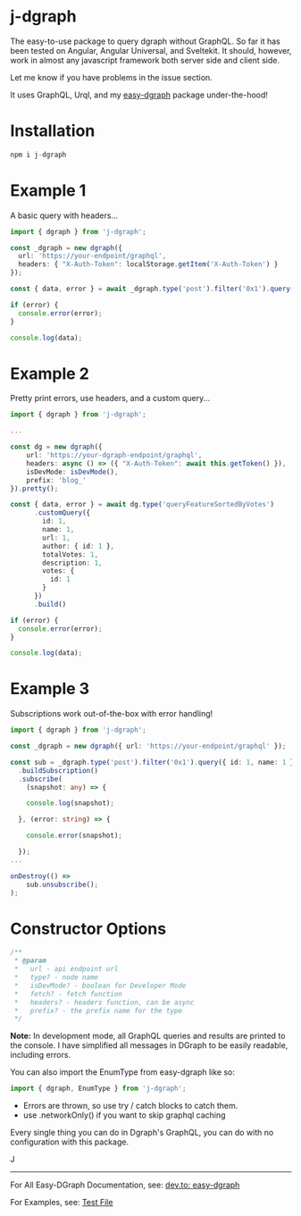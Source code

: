 # j-dgraph

The easy-to-use package to query dgraph without GraphQL.  So far it has been tested on Angular, Angular Universal, and Sveltekit.  It should, however, work in almost any javascript framework both server side and client side. 

Let me know if you have problems in the issue section.

It uses GraphQL, Urql, and my [easy-dgraph](https://github.com/jdgamble555/easy-dgraph) package under-the-hood!

# Installation

```typescript
npm i j-dgraph
```

# Example 1

A basic query with headers...

```typescript
import { dgraph } from 'j-dgraph';

const _dgraph = new dgraph({ 
  url: 'https://your-endpoint/graphql', 
  headers: { "X-Auth-Token": localStorage.getItem('X-Auth-Token') }
});

const { data, error } = await _dgraph.type('post').filter('0x1').query({ id: 1, name: 1 }).build();

if (error) {
  console.error(error);
}

console.log(data);
```

# Example 2

Pretty print errors, use headers, and a custom query...

```typescript
import { dgraph } from 'j-dgraph';

...

const dg = new dgraph({
    url: 'https://your-dgraph-endpoint/graphql',
    headers: async () => ({ "X-Auth-Token": await this.getToken() }),
    isDevMode: isDevMode(),
    prefix: 'blog_'
}).pretty();

const { data, error } = await dg.type('queryFeatureSortedByVotes')
      .customQuery({
        id: 1,
        name: 1,
        url: 1,
        author: { id: 1 },
        totalVotes: 1,
        description: 1,
        votes: {
          id: 1
        }
      })
      .build()

if (error) {
  console.error(error);
}

console.log(data);
```

# Example 3

Subscriptions work out-of-the-box with error handling!

```typescript
import { dgraph } from 'j-dgraph';

const _dgraph = new dgraph({ url: 'https://your-endpoint/graphql' });

const sub = _dgraph.type('post').filter('0x1').query({ id: 1, name: 1 })
  .buildSubscription()
  .subscribe(
    (snapshot: any) => {

    console.log(snapshot);

  }, (error: string) => {

    console.error(snapshot);

  });
...

onDestroy(() => 
    sub.unsubscribe();
);

```

# Constructor Options

```typescript
/**
 * @param 
 *   url - api endpoint url
 *   type? - node name
 *   isDevMode? - boolean for Developer Mode
 *   fetch? - fetch function
 *   headers? - headers function, can be async
 *   prefix? - the prefix name for the type
 */
```

**Note:** In development mode, all GraphQL queries and results are printed to the console.  I have simplified all messages in DGraph to be easily readable, including errors.

You can also import the EnumType from easy-dgraph like so:

```typescript
import { dgraph, EnumType } from 'j-dgraph';
```

- Errors are thrown, so use try / catch blocks to catch them.
- use .networkOnly() if you want to skip graphql caching

Every single thing you can do in Dgraph's GraphQL, you can do with no configuration with this package.

J
________

For All Easy-DGraph Documentation, see: [dev.to: easy-dgraph](https://dev.to/jdgamble555/easy-dgraph-create-dgraph-graphql-on-the-fly-10bm)

For Examples, see: [Test File](https://github.com/jdgamble555/easy-dgraph/blob/master/src/lib/easy-dgraph.test.ts)
